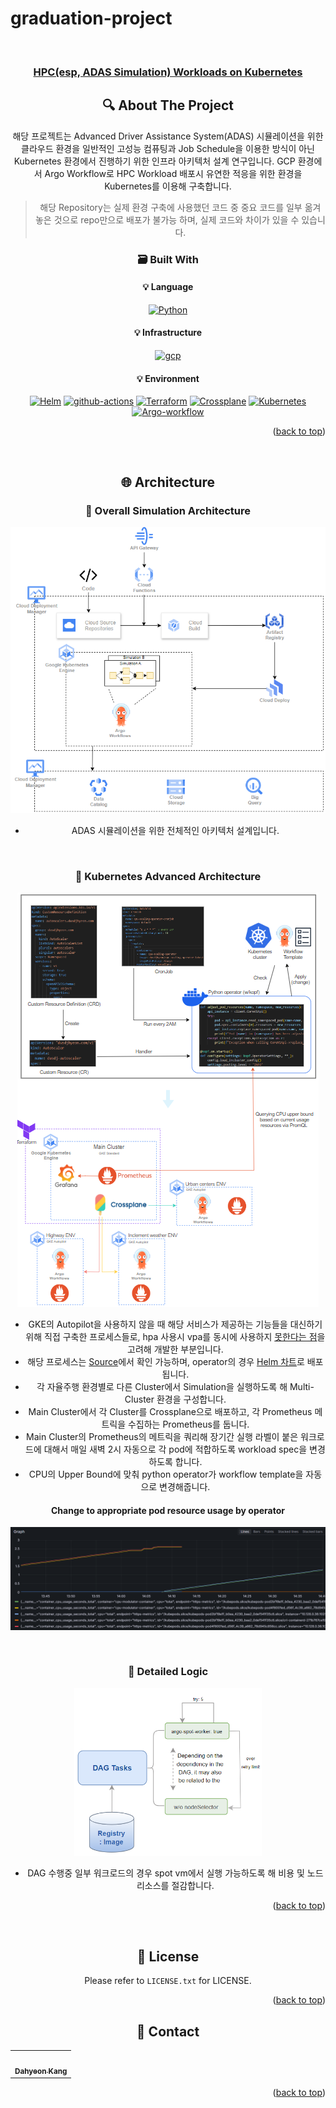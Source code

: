 # graduation-project


<!-- PROJECT LOGO -->
<br />
<div align="center">
  <a href="https://github.com/dusdjhyeon/graduation-project">
    <h3 align="center">HPC(esp, ADAS Simulation) Workloads on Kubernetes</h3>
  </a>



<!-- ABOUT THE PROJECT -->
## :mag: About The Project
해당 프로젝트는 Advanced Driver Assistance System(ADAS) 시뮬레이션을 위한 클라우드 환경을 일반적인 고성능 컴퓨팅과 Job Schedule을 이용한 방식이 아닌 Kubernetes 환경에서 진행하기 위한 인프라 아키텍처 설계 연구입니다. 
GCP 환경에서 Argo Workflow로 HPC Workload 배포시 유연한 적응을 위한 환경을 Kubernetes를 이용해 구축합니다. 

> 해당 Repository는 실제 환경 구축에 사용했던 코드 중 중요 코드를 일부 옮겨 놓은 것으로 repo만으로 배포가 불가능 하며, 실제 코드와 차이가 있을 수 있습니다. 

### :card_file_box: Built With
#### :bulb: Language
[![Python][Python]][Python-url]
#### :bulb: Infrastructure
[![gcp][gcp]][gcp-url]
#### :bulb: Environment
[![Helm][Helm]][Helm-url]
[![github-actions][github-actions]][github-actions]
[![Terraform][Terraform]][Terraform-url]
[![Crossplane][Crossplane]][Crossplane-url]
[![Kubernetes][Kubernetes]][Kubernetes-url]
[![Argo-workflow][Argo-workflow]][Argo-workflow-url]

<p align="right">(<a href="#readme-top">back to top</a>)</p>
<br>

## :globe_with_meridians: Architecture
### :triangular_flag_on_post: Overall Simulation Architecture
![overall](./images/full-arch.png)

- ADAS 시뮬레이션을 위한 전체적인 아키텍처 설계입니다.
<br>


### :triangular_flag_on_post: Kubernetes Advanced Architecture
![k8s](./images/k8s-arch.png)

- GKE의 Autopilot을 사용하지 않을 때 해당 서비스가 제공하는 기능들을 대신하기 위해 직접 구축한 프로세스들로, hpa 사용시 vpa를 동시에 사용하지 [못한다는 점](https://github.com/kubernetes/autoscaler/blob/master/vertical-pod-autoscaler/README.md#known-limitations)을 고려해 개발한 부분입니다. 
- 해당 프로세스는 [Source](./In-Cluster/)에서 확인 가능하며, operator의 경우 [Helm 차트](https://github.com/dusdjhyeon/graduation-as-helm)로 배포됩니다. 
- 각 자율주행 환경별로 다른 Cluster에서 Simulation을 실행하도록 해 Multi-Cluster 환경을 구성합니다.
- Main Cluster에서 각 Cluster를 Crossplane으로 배포하고, 각 Prometheus 메트릭을 수집하는 Prometheus를 둡니다.
- Main Cluster의 Prometheus의 메트릭을 쿼리해 장기간 실행 라벨이 붙은 워크로드에 대해서 매일 새벽 2시 자동으로 각 pod에 적합하도록 workload spec을 변경하도록 합니다.
- CPU의 Upper Bound에 맞춰 python operator가 workflow template을 자동으로 변경해줍니다.

#### Change to appropriate pod resource usage by operator
![cpu](./images/cpu-optimize.png)

<br>

### :triangular_flag_on_post: Detailed Logic
<img src="./images/dag-spot.png" style="width:300px;">

- DAG 수행중 일부 워크로드의 경우 spot vm에서 실행 가능하도록 해 비용 및 노드 리소스를 절감합니다. 

<p align="right">(<a href="#readme-top">back to top</a>)</p>
<br>

<!-- LICENSE -->
## :closed_lock_with_key: License
Please refer to `LICENSE.txt` for LICENSE.
<p align="right">(<a href="#readme-top">back to top</a>)</p>



<!-- CONTACT -->
## :speech_balloon: Contact

<table>
  <tbody>
    <tr>
      <td align="center"><a href="https://github.com/dusdjhyeon"><img src="https://avatars.githubusercontent.com/u/73868703?v=4" width="100px;" alt=""/><br /><sub><b>Dahyeon Kang</b></sub></a></td>
    </tr>
  </tbody>
</table>

<p align="right">(<a href="#readme-top">back to top</a>)</p>


<!-- MARKDOWN LINKS & IMAGES -->
<!-- https://www.markdownguide.org/basic-syntax/#reference-style-links -->
[license-shield]: https://img.shields.io/github/license/dusdjhyeon/graduation-project.svg?style=flat
[license-url]: https://github.com/dusdjhyeon/graduation-project/blob/master/LICENSE.txt

[Python]: https://img.shields.io/badge/Python-3776AB?style=flat&logo=Python&logoColor=white
[Python-url]: https://www.python.org/
[gcp]: https://img.shields.io/badge/GCP-4285F4?style=flat&logo=GoogleCloud&logoColor=white
[gcp-url]: https://console.cloud.google.com/
[Helm]: https://img.shields.io/badge/Helm-0F1689?style=flat&logo=Helm&logoColor=white
[Helm-url]: https://helm.sh/
[github-actions]: https://img.shields.io/badge/GitHub_Actions-2088FF?style=flat&logo=github-actions&logoColor=white
[github-actions-url]: https://github.com/features/actions
[Terraform]: https://img.shields.io/badge/Terraform-844FBA?style=flat&logo=Terraform&logoColor=white
[Terraform-url]: https://www.terraform.io/
[Crossplane]: https://img.shields.io/badge/Crossplane-fff5b1?style=flat&logo=Crossplane&logoColor=white
[Crossplane-url]: https://www.crossplane.io/
[Kubernetes]: https://img.shields.io/badge/Kubernetes-326CE5?style=flat&logo=Kubernetes&logoColor=white
[Kubernetes-url]: https://kubernetes.io/
[Argo-workflow]: https://img.shields.io/badge/Argo_Workflows-EF7B4D?style=flat&logo=Argo&logoColor=white
[Argo-workflow-url]: https://argoproj.github.io/workflows/
